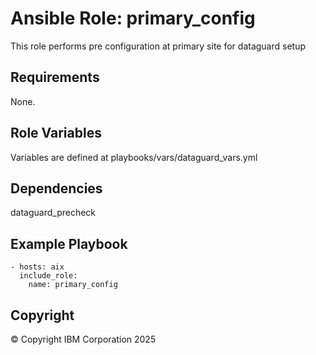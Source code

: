 # Ansible Role: primary_config 
 This role performs pre configuration at primary site for dataguard setup
## Requirements
None.

## Role Variables
Variables are defined at playbooks/vars/dataguard_vars.yml  
## Dependencies
dataguard_precheck

## Example Playbook

    - hosts: aix
      include_role:
        name: primary_config

## Copyright
© Copyright IBM Corporation 2025
